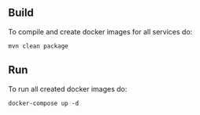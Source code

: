 ## Build
To compile and create docker images for all services do:
```
mvn clean package
```

## Run
To run all created docker images do:
```
docker-compose up -d
```